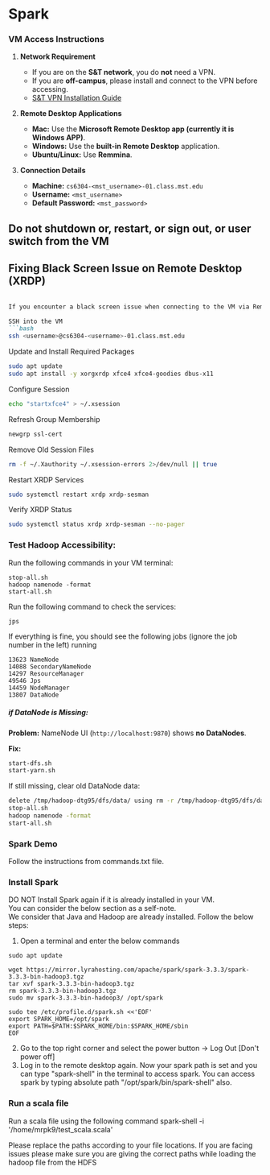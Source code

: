 # Spark

### VM Access Instructions

1. **Network Requirement**

   * If you are on the **S\&T network**, you do **not** need a VPN.
   * If you are **off-campus**, please install and connect to the VPN before accessing.
   * [S\&T VPN Installation Guide](https://it.mst.edu/services/vpn/)

2. **Remote Desktop Applications**

   * **Mac:** Use the **Microsoft Remote Desktop app (currently it is Windows APP)**.
   * **Windows:** Use the **built-in Remote Desktop** application.
   * **Ubuntu/Linux:** Use **Remmina**.

3. **Connection Details**

   * **Machine:** `cs6304-<mst_username>-01.class.mst.edu`
   * **Username:** `<mst_username>`
   * **Default Password:** `<mst_password>`
     
## Do not shutdown or, restart, or sign out, or user switch from the VM

## Fixing Black Screen Issue on Remote Desktop (XRDP)

````markdown

If you encounter a black screen issue when connecting to the VM via Remote Desktop, follow the steps below:

SSH into the VM
```bash
ssh <username>@cs6304-<username>-01.class.mst.edu
````

Update and Install Required Packages

```bash
sudo apt update
sudo apt install -y xorgxrdp xfce4 xfce4-goodies dbus-x11
```

Configure Session

```bash
echo "startxfce4" > ~/.xsession
```

Refresh Group Membership

```bash
newgrp ssl-cert
```

Remove Old Session Files

```bash
rm -f ~/.Xauthority ~/.xsession-errors 2>/dev/null || true
```

Restart XRDP Services

```bash
sudo systemctl restart xrdp xrdp-sesman
```

Verify XRDP Status

```bash
sudo systemctl status xrdp xrdp-sesman --no-pager
```

### Test Hadoop Accessibility:
Run the following commands in your VM terminal:
```
stop-all.sh
hadoop namenode -format
start-all.sh
```
Run the following command to check the services:
```
jps
```
If everything is fine, you should see the following jobs (ignore the job number in the left) running
```
13623 NameNode
14088 SecondaryNameNode
14297 ResourceManager
49546 Jps
14459 NodeManager
13807 DataNode
```

##### if DataNode is Missing:

**Problem:** NameNode UI (`http://localhost:9870`) shows **no DataNodes**.

**Fix:**

```bash
start-dfs.sh
start-yarn.sh
```

If still missing, clear old DataNode data:

```bash
delete /tmp/hadoop-dtg95/dfs/data/ using rm -r /tmp/hadoop-dtg95/dfs/data/, and do following:
stop-all.sh
hadoop namenode -format
start-all.sh
```



### Spark Demo
Follow the instructions from commands.txt file.




### Install Spark
DO NOT Install Spark again if it is already installed in your VM.  
You can consider the below section as a self-note.  
We consider that Java and Hadoop are already installed.
Follow the below steps:
1. Open a terminal and enter the below commands
```
sudo apt update
```
```
wget https://mirror.lyrahosting.com/apache/spark/spark-3.3.3/spark-3.3.3-bin-hadoop3.tgz
tar xvf spark-3.3.3-bin-hadoop3.tgz
rm spark-3.3.3-bin-hadoop3.tgz
sudo mv spark-3.3.3-bin-hadoop3/ /opt/spark 
```
```
sudo tee /etc/profile.d/spark.sh <<'EOF'
export SPARK_HOME=/opt/spark
export PATH=$PATH:$SPARK_HOME/bin:$SPARK_HOME/sbin
EOF
```
2. Go to the top right corner and select the power button -> Log Out [Don't power off]
3. Log in to the remote desktop again. Now your spark path is set and you can type "spark-shell" in the terminal to access spark.
You can access spark by typing absolute path "/opt/spark/bin/spark-shell" also.

### Run a scala file
Run a scala file using the following command 
spark-shell -i '/home/mrpk9/test_scala.scala'

Please replace the paths according to your file locations. If you are facing issues please make sure you are giving the correct paths while loading the hadoop file from the HDFS
